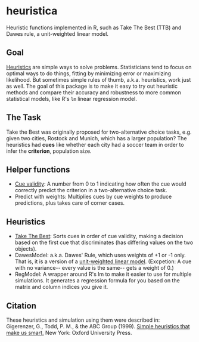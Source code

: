 # heuristica
Heuristic functions implemented in R, such as Take The Best (TTB) and Dawes rule, a unit-weighted linear model.

## Goal

[Heuristics](http://en.wikipedia.org/wiki/Heuristic) are simple ways to solve problems.  Statisticians tend to focus on optimal ways to do things, fitting by minimizing error or maximizing likelihood.  But sometimes simple rules of thumb, a.k.a. heuristics, work just as well.  The goal of this package is to make it easy to try out heuristic methods and compare their accuracy and robustness to more common statistical models, like R's `lm` linear regression model.

## The Task

Take the Best was originally proposed for two-alternative choice tasks, e.g. given two cities, Rostock and Munich, which has a larger population?  The heuristics had __cues__ like whether each city had a soccer team in order to infer the __criterion__, population size.  

## Helper functions
* [Cue validity](http://en.wikipedia.org/wiki/Cue_validity): A number from 0 to 1 indicating how often the cue would correctly predict the criterion in a two-alternative choice task.
* Predict with weights: Multiplies cues by cue weights to produce predictions, plus takes care of corner cases.

## Heuristics
* [Take The Best](http://en.wikipedia.org/wiki/Take-the-best_heuristic): Sorts cues in order of cue validity, making a decision based on the first cue that discriminates (has differing values on the two objects).
* DawesModel: a.k.a. Dawes' Rule, which uses weights of +1 or -1 only.  That is, it is a version of a [unit-weighted linear model](http://en.wikipedia.org/wiki/Unit-weighted_regression).  (Excpetion: A cue with no variance-- every value is the same-- gets a weight of 0.)
* RegModel: A wrapper around R's lm to make it easier to use for multiple simulations.  It generates a regression formula for you based on the matrix and column indices you give it.

## Citation
These heuristics and simulation using them were described in:  
Gigerenzer, G., Todd, P. M., & the ABC Group (1999). [Simple heuristics that make us smart.](http://www.amazon.com/Simple-Heuristics-That-Make-Smart/dp/0195143817) New York: Oxford University Press.



